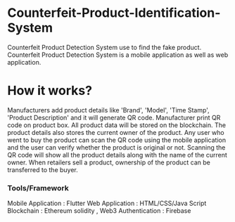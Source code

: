 # Counterfeit-Product-Identification-System
Counterfeit Product Detection System use to find the fake product. Counterfeit Product Detection System is a mobile application as well as web application.

# How it works?
Manufacturers add product details like 'Brand', 'Model', 'Time Stamp', 'Product Description' and it will generate QR code. Manufacturer print QR code on product box.
All product data will be stored on the blockchain. The product details also stores the current owner of the product.
Any user who went to buy the product can scan the QR code using the mobile application and the user can verify whether the product is original or not.
Scanning the QR code will show all the product details along with the name of the current owner.
When retailers sell a product, ownership of the product can be transferred to the buyer.

### Tools/Framework
Mobile Application : Flutter
Web Application : HTML/CSS/Java Script
Blockchain : Ethereum solidity , Web3
Authentication : Firebase
